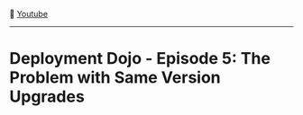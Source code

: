:movie_camera: [Youtube](https://www.youtube.com/watch?v=s1ZdtkD5lZg)

<hr/>

# Deployment Dojo - Episode 5: The Problem with Same Version Upgrades
